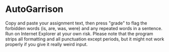 # AutoGarrison

Copy and paste your assignment text, then press "grade" to flag the forbidden words (is, are, was, were) and any repeated words in a sentence. Run on Internet Explorer at your own risk. Please note that the program strips all formatting and all punctuation except periods, but it might not work properly if you give it really weird input.
